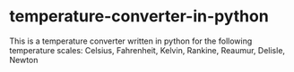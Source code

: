 # temperature-converter-in-python
This is a temperature converter written in python for the following temperature scales:
Celsius, Fahrenheit, Kelvin, Rankine, Reaumur, Delisle, Newton
